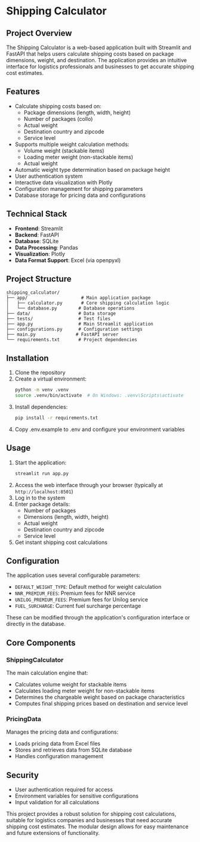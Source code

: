 # Shipping Calculator

## Project Overview
The Shipping Calculator is a web-based application built with Streamlit and FastAPI that helps users calculate shipping costs based on package dimensions, weight, and destination. The application provides an intuitive interface for logistics professionals and businesses to get accurate shipping cost estimates.

## Features
- Calculate shipping costs based on:
  - Package dimensions (length, width, height)
  - Number of packages (collo)
  - Actual weight
  - Destination country and zipcode
  - Service level
- Supports multiple weight calculation methods:
  - Volume weight (stackable items)
  - Loading meter weight (non-stackable items)
  - Actual weight
- Automatic weight type determination based on package height
- User authentication system
- Interactive data visualization with Plotly
- Configuration management for shipping parameters
- Database storage for pricing data and configurations

## Technical Stack
- **Frontend**: Streamlit
- **Backend**: FastAPI
- **Database**: SQLite
- **Data Processing**: Pandas
- **Visualization**: Plotly
- **Data Format Support**: Excel (via openpyxl)

## Project Structure
```
shipping_calculator/
├── app/                    # Main application package
│   ├── calculator.py       # Core shipping calculation logic
│   └── database.py        # Database operations
├── data/                  # Data storage
├── tests/                 # Test files
├── app.py                 # Main Streamlit application
├── configurations.py      # Configuration settings
├── main.py               # FastAPI server
└── requirements.txt       # Project dependencies
```

## Installation

1. Clone the repository
2. Create a virtual environment:
   ```bash
   python -m venv .venv
   source .venv/bin/activate  # On Windows: .venv\Scripts\activate
   ```
3. Install dependencies:
   ```bash
   pip install -r requirements.txt
   ```
4. Copy .env.example to .env and configure your environment variables

## Usage

1. Start the application:
   ```bash
   streamlit run app.py
   ```
2. Access the web interface through your browser (typically at `http://localhost:8501`)
3. Log in to the system
4. Enter package details:
   - Number of packages
   - Dimensions (length, width, height)
   - Actual weight
   - Destination country and zipcode
   - Service level
5. Get instant shipping cost calculations

## Configuration

The application uses several configurable parameters:
- `DEFAULT_WEIGHT_TYPE`: Default method for weight calculation
- `NNR_PREMIUM_FEES`: Premium fees for NNR service
- `UNILOG_PREMIUM_FEES`: Premium fees for Unilog service
- `FUEL_SURCHARGE`: Current fuel surcharge percentage

These can be modified through the application's configuration interface or directly in the database.

## Core Components

### ShippingCalculator
The main calculation engine that:
- Calculates volume weight for stackable items
- Calculates loading meter weight for non-stackable items
- Determines the chargeable weight based on package characteristics
- Computes final shipping prices based on destination and service level

### PricingData
Manages the pricing data and configurations:
- Loads pricing data from Excel files
- Stores and retrieves data from SQLite database
- Handles configuration management

## Security
- User authentication required for access
- Environment variables for sensitive configurations
- Input validation for all calculations

This project provides a robust solution for shipping cost calculations, suitable for logistics companies and businesses that need accurate shipping cost estimates. The modular design allows for easy maintenance and future extensions of functionality.